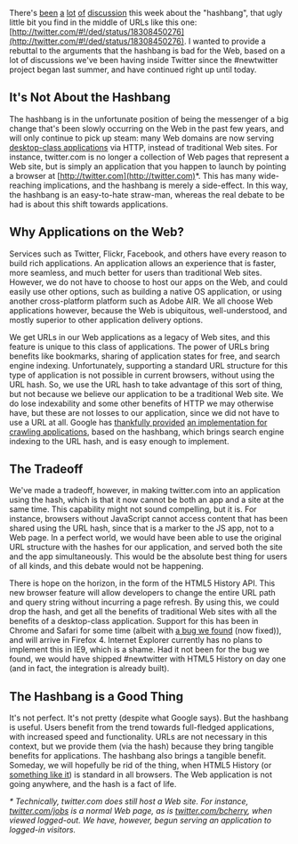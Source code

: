 
There's [been][Breaking the Web with hash-bangs] [a][Going Postel] [lot][hashbanghell] [of][Tim Bray] [discussion][JsMentors Thread] this week about the "hashbang", that ugly little bit you find in the middle of URLs like this one: [http://twitter.com/#!/ded/status/18308450276](http://twitter.com/#!/ded/status/18308450276). I wanted to provide a rebuttal to the arguments that the hashbang is bad for the Web, based on a lot of discussions we've been having inside Twitter since the #newtwitter project began last summer, and have continued right up until today.

## It's Not About the Hashbang

The hashbang is in the unfortunate position of being the messenger of a big change that's been slowly occurring on the Web in the past few years, and will only continue to pick up steam: many Web domains are now serving [desktop-class applications][SPI Manifesto] via HTTP, instead of traditional Web sites.  For instance, twitter.com is no longer a collection of Web pages that represent a Web site, but is simply an application that you happen to launch by pointing a browser at [http://twitter.com](http://twitter.com)*.  This has many wide-reaching implications, and the hashbang is merely a side-effect.  In this way, the hashbang is an easy-to-hate straw-man, whereas the real debate to be had is about this shift towards applications.

## Why Applications on the Web?

Services such as Twitter, Flickr, Facebook, and others have every reason to build rich applications.  An application allows an experience that is faster, more seamless, and much better for users than traditional Web sites.  However, we do not have to choose to host our apps on the Web, and could easily use other options, such as building a native OS application, or using another cross-platform platform such as Adobe AIR.  We all choose Web applications however, because the Web is ubiquitous, well-understood, and mostly superior to other application delivery options.

We get URLs in our Web applications as a legacy of Web sites, and this feature is unique to this class of applications.  The power of URLs bring benefits like bookmarks, sharing of application states for free, and search engine indexing.  Unfortunately, supporting a standard URL structure for this type of application is not possible in current browsers, without using the URL hash.  So, we use the URL hash to take advantage of this sort of thing, but not because we believe our application to be a traditional Web site.  We do lose indexability and some other benefits of HTTP we may otherwise have, but these are not losses to our application, since we did not have to use a URL at all.  Google has [thankfully provided][Hashbang proposal] [an implementation for crawling applications][AJAX Crawling Spec], based on the hashbang, which brings search engine indexing to the URL hash, and is easy enough to implement.

## The Tradeoff

We've made a tradeoff, however, in making twitter.com into an application using the hash, which is that it now cannot be both an app and a site at the same time.  This capability might not sound compelling, but it is.  For instance, browsers without JavaScript cannot access content that has been shared using the URL hash, since that is a marker to the JS app, not to a Web page.  In a perfect world, we would have been able to use the original URL structure with the hashes for our application, and served both the site and the app simultaneously.  This would be the absolute best thing for users of all kinds, and this debate would not be happening.

There is hope on the horizon, in the form of the HTML5 History API.  This new browser feature will allow developers to change the entire URL path and query string without incurring a page refresh.  By using this, we could drop the hash, and get all the benefits of traditional Web sites with all the benefits of a desktop-class application.  Support for this has been in Chrome and Safari for some time (albeit with [a bug we found][Webkit bug] (now fixed)), and will arrive in Firefox 4.  Internet Explorer currently has no plans to implement this in IE9, which is a shame.  Had it not been for the bug we found, we would have shipped #newtwitter with HTML5 History on day one (and in fact, the integration is already built).

## The Hashbang is a Good Thing

It's not perfect.  It's not pretty (despite what Google says).  But the hashbang is useful.  Users benefit from the trend towards full-fledged applications, with increased speed and functionality.  URLs are not necessary in this context, but we provide them (via the hash) because they bring tangible benefits for applications.  The hashbang also brings a tangible benefit.  Someday, we will hopefully be rid of the thing, when HTML5 History (or [something like it][Saner HTML5 History Management]) is standard in all browsers.  The Web application is not going anywhere, and the hash is a fact of life.

<span class="note"><em>* Technically, twitter.com does still host a Web site.  For instance, [twitter.com/jobs](http://twitter.com/jobs) is a normal Web page, as is [twitter.com/bcherry](http://twitter.com/bcherry), when viewed logged-out.  We have, however, begun serving an application to logged-in visitors.</em></span>


[WSJ on Gawker Outage]: http://blogs.wsj.com/digits/2011/02/07/gawker-outage-causing-twitter-stir
[JsMentors Thread]: http://groups.google.com/group/jsmentors/browse_thread/thread/e493573c4de5d5f9?hl=en_US
[AJAX Crawling Spec]: http://code.google.com/web/ajaxcrawling/docs/getting-started.html
[hashbanghell]: http://simonwillison.net/tags/hashbanghell/
[Going Postel]: http://adactio.com/journal/4346/
[Breaking the Web with hash-bangs]: http://isolani.co.uk/blog/javascript/BreakingTheWebWithHashBangs
[Tim Bray]: http://www.tbray.org/ongoing/When/201x/2011/02/09/Hash-Blecch
[Hashbang proposal]: http://googlewebmastercentral.blogspot.com/2009/10/proposal-for-making-ajax-crawlable.html
[SPI Manifesto]: http://itsnat.sourceforge.net/php/spim/spi_manifesto_en.php
[Webkit Bug]: https://bugs.webkit.org/show_bug.cgi?id=42940
[Bug Repro]: http://www.bcherry.net/playground/pushstate
[Saner HTML5 History Management]: http://www.adequatelygood.com/2010/7/Saner-HTML5-History-Management
[The Web is Dead]: http://www.wired.com/magazine/2010/08/ff_webrip/all/1

